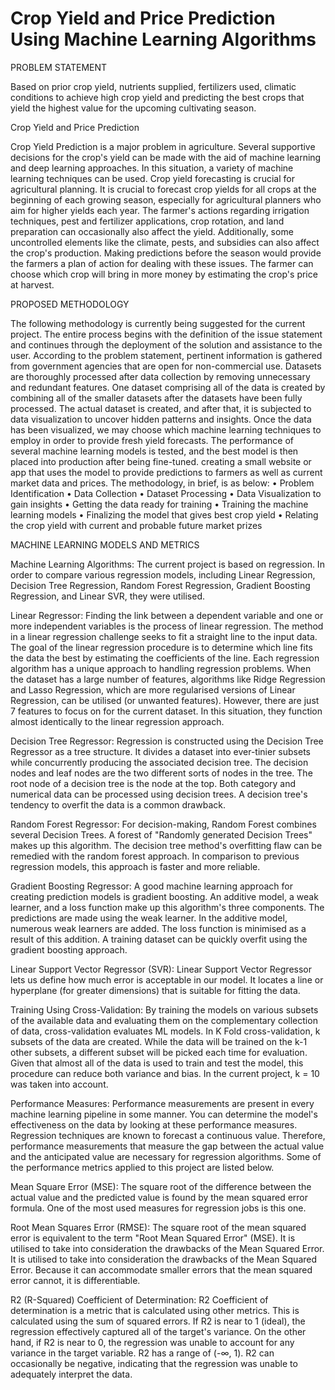 # Crop Yield and Price Prediction Using Machine Learning Algorithms
 
 
PROBLEM STATEMENT

Based on prior crop yield, nutrients supplied, fertilizers used, climatic conditions to achieve high crop yield and predicting the best crops that yield the highest value for the upcoming cultivating season.
 
 
Crop Yield and Price Prediction

Crop Yield Prediction is a major problem in agriculture. Several supportive decisions for the crop's yield can be made with the aid of machine learning and deep learning approaches. In this situation, a variety of machine learning techniques can be used. Crop yield forecasting is crucial for agricultural planning. It is crucial to forecast crop yields for all crops at the beginning of each growing season, especially for agricultural planners who aim for higher yields each year. The farmer's actions regarding irrigation techniques, pest and fertilizer applications, crop rotation, and land preparation can occasionally also affect the yield. Additionally, some uncontrolled elements like the climate, pests, and subsidies can also affect the crop's production. Making predictions before the season would provide the farmers a plan of action for dealing with these issues. The farmer can choose which crop will bring in more money by estimating the crop's price at harvest.
 
 
PROPOSED METHODOLOGY

The following methodology is currently being suggested for the current project. The entire process begins with the definition of the issue statement and continues through the deployment of the solution and assistance to the user. According to the problem statement, pertinent information is gathered from government agencies that are open for non-commercial use. Datasets are thoroughly processed after data collection by removing unnecessary and redundant features. One dataset comprising all of the data is created by combining all of the smaller datasets after the datasets have been fully processed. The actual dataset is created, and after that, it is subjected to data visualization to uncover hidden patterns and insights. Once the data has been visualized, we may choose which machine learning techniques to employ in order to provide fresh yield forecasts. The performance of several machine learning models is tested, and the best model is then placed into production after being fine-tuned. creating a small website or app that uses the model to provide predictions to farmers as well as current market data and prices.
The methodology, in brief, is as below:
• Problem Identification
• Data Collection
• Dataset Processing
• Data Visualization to gain insights
• Getting the data ready for training
• Training the machine learning models
• Finalizing the model that gives best crop yield
• Relating the crop yield with current and probable future market prizes


MACHINE LEARNING MODELS AND METRICS

Machine Learning Algorithms:
The current project is based on regression. In order to compare various regression models, including
Linear Regression, Decision Tree Regression, Random Forest Regression, Gradient Boosting
Regression, and Linear SVR, they were utilised.

Linear Regressor:
Finding the link between a dependent variable and one or more independent variables is the process
of linear regression. The method in a linear regression challenge seeks to fit a straight line to the
input data. The goal of the linear regression procedure is to determine which line fits the data the
best by estimating the coefficients of the line.
Each regression algorithm has a unique approach to handling regression problems. When the dataset
has a large number of features, algorithms like Ridge Regression and Lasso Regression, which are
more regularised versions of Linear Regression, can be utilised (or unwanted features). However,
there are just 7 features to focus on for the current dataset. In this situation, they function almost
identically to the linear regression approach.

Decision Tree Regressor:
Regression is constructed using the Decision Tree Regressor as a tree structure. It divides a dataset
into ever-tinier subsets while concurrently producing the associated decision tree. The decision
nodes and leaf nodes are the two different sorts of nodes in the tree. The root node of a decision tree
is the node at the top. Both category and numerical data can be processed using decision trees. A
decision tree's tendency to overfit the data is a common drawback.

Random Forest Regressor:
For decision-making, Random Forest combines several Decision Trees. A forest of "Randomly
generated Decision Trees" makes up this algorithm. The decision tree method's overfitting flaw can
be remedied with the random forest approach. In comparison to previous regression models, this
approach is faster and more reliable.

Gradient Boosting Regressor:
A good machine learning approach for creating prediction models is gradient boosting. An additive model, a weak learner, and a loss function make up this algorithm's three components. The predictions are made using the weak learner. In the additive model, numerous weak learners are added. The loss function is minimised as a result of this addition. A training dataset can be quickly overfit using the gradient boosting approach.

Linear Support Vector Regressor (SVR):
Linear Support Vector Regressor lets us define how much error is acceptable in our model. It locates a line or hyperplane (for greater dimensions) that is suitable for fitting the data.

Training Using Cross-Validation:
By training the models on various subsets of the available data and evaluating them on the complementary collection of data, cross-validation evaluates ML models. In K Fold cross-validation, k subsets of the data are created. While the data will be trained on the k-1 other subsets, a different subset will be picked each time for evaluation. Given that almost all of the data is used to train and test the model, this procedure can reduce both variance and bias. In the current project, k = 10 was taken into account.

Performance Measures:
Performance measurements are present in every machine learning pipeline in some manner. You can determine the model's effectiveness on the data by looking at these performance measures. Regression techniques are known to forecast a continuous value. Therefore, performance measurements that measure the gap between the actual value and the anticipated value are necessary for regression algorithms. Some of the performance metrics applied to this project are listed below.

Mean Square Error (MSE):
The square root of the difference between the actual value and the predicted value is found by the mean squared error formula. One of the most used measures for regression jobs is this one.

Root Mean Squares Error (RMSE):
The square root of the mean squared error is equivalent to the term "Root Mean Squared Error" (MSE).
It is utilised to take into consideration the drawbacks of the Mean Squared Error. It is utilised to take into consideration the drawbacks of the Mean Squared Error. Because it can accommodate smaller errors that the mean squared error cannot, it is differentiable.

R2 (R-Squared) Coefficient of Determination:
R2 Coefficient of determination is a metric that is calculated using other metrics. This is calculated using the sum of squared errors. If R2 is near to 1 (ideal), the regression effectively captured all of the target's variance. On the other hand, if R2 is near to 0, the regression was unable to account for any variance in the target variable. R2 has a range of (-∞, 1). R2 can occasionally be negative, indicating that the regression was unable to adequately interpret the data.
